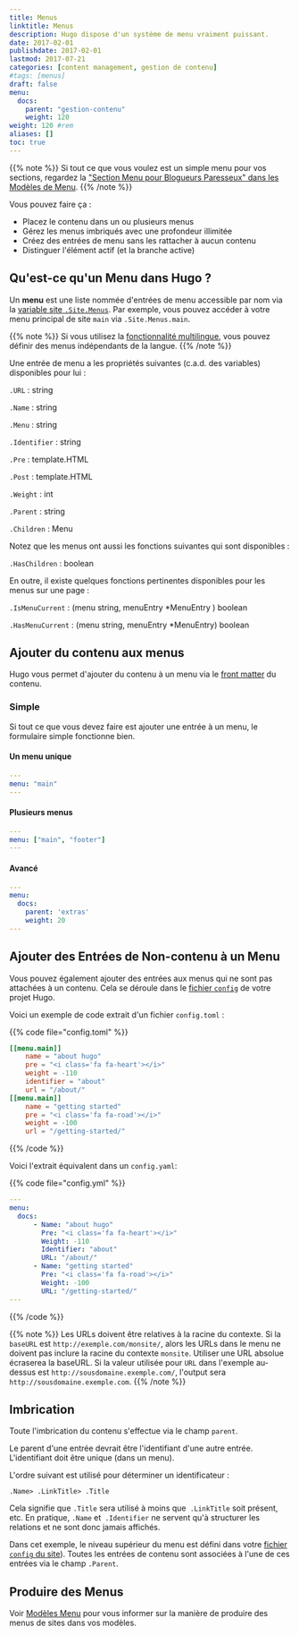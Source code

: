 ```yaml
---
title: Menus
linktitle: Menus
description: Hugo dispose d'un système de menu vraiment puissant.
date: 2017-02-01
publishdate: 2017-02-01
lastmod: 2017-07-21
categories: [content management, gestion de contenu]
#tags: [menus]
draft: false
menu:
  docs:
    parent: "gestion-contenu"
    weight: 120
weight: 120	#rem
aliases: []
toc: true
---
```


{{% note %}}
Si tout ce que vous voulez est un simple menu pour vos sections, regardez la ["Section Menu pour Blogueurs Paresseux" dans les Modèles de Menu](/templates/menu-templates/#section-menu-pour-blogueurs-paresseux).
{{% /note %}}

Vous pouvez faire ça :

* Placez le contenu dans un ou plusieurs menus
* Gérez les menus imbriqués avec une profondeur illimitée
* Créez des entrées de menu sans les rattacher à aucun contenu
* Distinguer l'élément actif (et la branche active)


## Qu'est-ce qu'un Menu dans Hugo ?

Un **menu** est une liste nommée d'entrées de menu accessible par nom via la [variable site `.Site.Menus`][sitevars]. Par exemple, vous pouvez accéder à votre menu principal de site `main` via `.Site.Menus.main`.

{{% note %}}
Si vous utilisez la [fonctionnalité multilingue](/gestion-contenu/multilingual/), vous pouvez définir des menus indépendants de la langue.
{{% /note %}}

Une entrée de menu a les propriétés suivantes (c.a.d. des variables) disponibles pour lui :

`.URL`
: string

`.Name`
: string

`.Menu`
: string

`.Identifier`
: string

`.Pre`
: template.HTML

`.Post`
: template.HTML

`.Weight`
: int

`.Parent`
: string

`.Children`
: Menu

Notez que les menus ont aussi les fonctions suivantes qui sont disponibles :

`.HasChildren`
: boolean

En outre, il existe quelques fonctions pertinentes disponibles pour les menus sur une page :

`.IsMenuCurrent`
: (menu string, menuEntry *MenuEntry ) boolean

`.HasMenuCurrent`
: (menu string, menuEntry *MenuEntry) boolean

## Ajouter du contenu aux menus

Hugo vous permet d'ajouter du contenu à un menu via le [front matter](/gestion-contenu/front-matter/) du contenu.

### Simple

Si tout ce que vous devez faire est ajouter une entrée à un menu, le formulaire simple fonctionne bien.

#### Un menu unique

```yaml
---
menu: "main"
---
```

#### Plusieurs menus

```yaml
---
menu: ["main", "footer"]
---
```

#### Avancé


```yaml
---
menu:
  docs:
    parent: 'extras'
    weight: 20
---
```

## Ajouter des Entrées de Non-contenu à un Menu

Vous pouvez également ajouter des entrées aux menus qui ne sont pas attachées à un contenu. Cela se déroule dans le [fichier `config`][config] de votre projet Hugo.

Voici un exemple de code extrait d'un fichier `config.toml` :

{{% code file="config.toml" %}}
```toml
[[menu.main]]
    name = "about hugo"
    pre = "<i class='fa fa-heart'></i>"
    weight = -110
    identifier = "about"
    url = "/about/"
[[menu.main]]
    name = "getting started"
    pre = "<i class='fa fa-road'></i>"
    weight = -100
    url = "/getting-started/"
```
{{% /code %}}

Voici l'extrait équivalent dans un `config.yaml`:

{{% code file="config.yml" %}}
```yaml
---
menu:
  docs:
      - Name: "about hugo"
        Pre: "<i class='fa fa-heart'></i>"
        Weight: -110
        Identifier: "about"
        URL: "/about/"
      - Name: "getting started"
        Pre: "<i class='fa fa-road'></i>"
        Weight: -100
        URL: "/getting-started/"
---
```
{{% /code %}}

{{% note %}}
Les URLs doivent être relatives à la racine du contexte. Si la `baseURL` est `http://exemple.com/monsite/`, alors les URLs dans le menu ne doivent pas inclure la racine du contexte `monsite`. Utiliser une URL absolue écraserea la baseURL. Si la valeur utilisée pour `URL` dans l'exemple au-dessus est `http://sousdomaine.exemple.com/`, l'output sera `http://sousdomaine.exemple.com`.
{{% /note %}}

## Imbrication

Toute l'imbrication du contenu s'effectue via le champ `parent`.

Le parent d'une entrée devrait être l'identifiant d'une autre entrée. L'identifiant doit être unique (dans un menu).

L'ordre suivant est utilisé pour déterminer un identificateur :

`.Name> .LinkTitle> .Title`

Cela signifie que `.Title` sera utilisé à moins que` .LinkTitle` soit présent, etc. En pratique, `.Name` et` .Identifier` ne servent qu'à structurer les relations et ne sont donc jamais affichés.

Dans cet exemple, le niveau supérieur du menu est défini dans votre [fichier `config` du site][config]). Toutes les entrées de contenu sont associées à l'une de ces entrées via le champ `.Parent`.

## Produire des Menus

Voir [Modèles Menu](/templates/menus/) pour vous informer sur la manière de produire des menus de sites dans vos modèles.

[config]: /demarrage/configuration/
[multilingual]: /gestion-contenu/multilingue/
[sitevars]: /variables/
